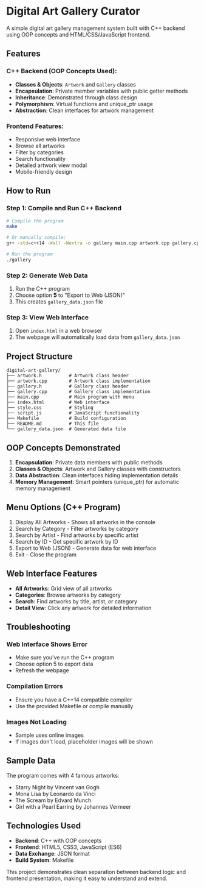 # Digital Art Gallery Curator

A simple digital art gallery management system built with C++ backend using OOP concepts and HTML/CSS/JavaScript frontend.

## Features

### C++ Backend (OOP Concepts Used):
- **Classes & Objects**: `Artwork` and `Gallery` classes
- **Encapsulation**: Private member variables with public getter methods
- **Inheritance**: Demonstrated through class design
- **Polymorphism**: Virtual functions and unique_ptr usage
- **Abstraction**: Clean interfaces for artwork management

### Frontend Features:
- Responsive web interface
- Browse all artworks
- Filter by categories
- Search functionality
- Detailed artwork view modal
- Mobile-friendly design

## How to Run

### Step 1: Compile and Run C++ Backend
```bash
# Compile the program
make

# Or manually compile:
g++ -std=c++14 -Wall -Wextra -o gallery main.cpp artwork.cpp gallery.cpp

# Run the program
./gallery
```

### Step 2: Generate Web Data
1. Run the C++ program
2. Choose option **5** to "Export to Web (JSON)"
3. This creates `gallery_data.json` file

### Step 3: View Web Interface
1. Open `index.html` in a web browser
2. The webpage will automatically load data from `gallery_data.json`

## Project Structure

```
digital-art-gallery/
├── artwork.h          # Artwork class header
├── artwork.cpp        # Artwork class implementation
├── gallery.h          # Gallery class header
├── gallery.cpp        # Gallery class implementation
├── main.cpp           # Main program with menu
├── index.html         # Web interface
├── style.css          # Styling
├── script.js          # JavaScript functionality
├── Makefile           # Build configuration
├── README.md          # This file
└── gallery_data.json  # Generated data file
```

## OOP Concepts Demonstrated

1. **Encapsulation**: Private data members with public methods
2. **Classes & Objects**: Artwork and Gallery classes with constructors
3. **Data Abstraction**: Clean interfaces hiding implementation details
4. **Memory Management**: Smart pointers (unique_ptr) for automatic memory management

## Menu Options (C++ Program)

1. Display All Artworks - Shows all artworks in the console
2. Search by Category - Filter artworks by category
3. Search by Artist - Find artworks by specific artist
4. Search by ID - Get specific artwork by ID
5. Export to Web (JSON) - Generate data for web interface
6. Exit - Close the program

## Web Interface Features

- **All Artworks**: Grid view of all artworks
- **Categories**: Browse artworks by category
- **Search**: Find artworks by title, artist, or category
- **Detail View**: Click any artwork for detailed information

## Troubleshooting

### Web Interface Shows Error
- Make sure you've run the C++ program
- Choose option 5 to export data
- Refresh the webpage

### Compilation Errors
- Ensure you have a C++14 compatible compiler
- Use the provided Makefile or compile manually

### Images Not Loading
- Sample uses online images
- If images don't load, placeholder images will be shown

## Sample Data

The program comes with 4 famous artworks:
- Starry Night by Vincent van Gogh
- Mona Lisa by Leonardo da Vinci
- The Scream by Edvard Munch
- Girl with a Pearl Earring by Johannes Vermeer

## Technologies Used

- **Backend**: C++ with OOP concepts
- **Frontend**: HTML5, CSS3, JavaScript (ES6)
- **Data Exchange**: JSON format
- **Build System**: Makefile

This project demonstrates clean separation between backend logic and frontend presentation, making it easy to understand and extend.
